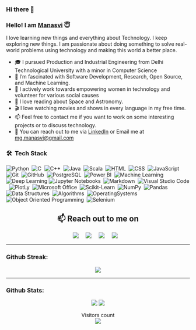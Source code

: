 ### Hi there 👋
### Hello! I am [Manasvi](https://www.linkedin.com/in/manasvi-goyal-2809/) :innocent:

I love learning new things and everything about Technology. I keep exploring new things. I am passionate about doing something to solve real-world problems using technology and making this world a better place. 

- :mortar_board: I pursued Production and Industrial Engineering from Delhi Technological University with a minor in Computer Science
- 🌱 I’m fascinated with Software Development, Research, Open Source, and Machine Learning.
- :deciduous_tree:	I actively work towards empowering women in technology and volunteer for various social causes
- :telescope: I love reading about Space and Astronomy.
- :clapper: I love watching movies and shows in every language in my free time.
- 📫 Feel free to contact me if you want to work on some interesting projects or to discuss technology.
- :e-mail: You can reach out to me via [LinkedIn](https://www.linkedin.com/in/manasvi-goyal-2809/) or Email me at mg.manasvi@gmail.com


### 🛠 &nbsp;Tech Stack


![Python](https://img.shields.io/badge/Python-05122A?style=flat&logo=python)&nbsp;
![C](https://img.shields.io/badge/-C-05122A?style=flat&logo=c)&nbsp;
![C++](https://img.shields.io/badge/-C%2B%2B-05122A?style=flat&logo=C%2B%2B)&nbsp;
![Java](https://img.shields.io/badge/-Java-05122A?style=flat&logo=java)&nbsp;
![Scala](https://img.shields.io/badge/-Scala-05122A?style=flat&logo=scala)&nbsp;
![HTML](https://img.shields.io/badge/-HTML-05122A?style=flat&logo=HTML5)&nbsp;
![CSS](https://img.shields.io/badge/-CSS-05122A?style=flat&logo=CSS3&logoColor=1572B6)&nbsp;
![JavaScript](https://img.shields.io/badge/-JavaScript-05122A?style=flat&logo=javascript)&nbsp;
![Git](https://img.shields.io/badge/-Git-05122A?style=flat&logo=git)&nbsp;
![GitHub](https://img.shields.io/badge/-GitHub-05122A?style=flat&logo=github)&nbsp;
![PostgreSQL](https://img.shields.io/badge/-PostgreSQL-05122A?style=flat&logo=PostgreSQL)&nbsp;
![Power BI](https://img.shields.io/badge/-Power%20BI-05122A?style=flat&logo=PowerBI)&nbsp;
![Machine Learning](https://img.shields.io/badge/-Machine%20Learning-05122A?style=flat&logo=Mathworks&logoColor=FF9800)
![Deep Learning](https://img.shields.io/badge/-Deep%20Learning-05122A?style=flat&logo=Mathworks&logoColor=FF9800)
![Jupyter Notebooks](https://img.shields.io/badge/-Jupyter%20Notebooks-05122A?style=flat&logo=jupyter)&nbsp;
![Markdown](https://img.shields.io/badge/-Markdown-05122A?style=flat&logo=markdown)&nbsp;
![Visual Studio Code](https://img.shields.io/badge/-Visual%20Studio%20Code-05122A?style=flat&logo=visual-studio-code&logoColor=007ACC)&nbsp;
![PlotLy](https://img.shields.io/badge/-PlotLy-05122A?style=flat&logo=plotly)&nbsp;
![Microsoft Office](https://img.shields.io/badge/-Microsoft_Office-05122A?style=flat&logo=microsoft-office)&nbsp;
![Scikit-Learn](https://img.shields.io/badge/-ScikitLearn-05122A?style=flat&logo=scikit-learn)&nbsp;
![NumPy](https://img.shields.io/badge/-NumPy-05122A?style=flat&logo=NumPy)&nbsp;
![Pandas](https://img.shields.io/badge/-Pandas-05122A?style=flat&logo=Pandas)&nbsp;&nbsp;&nbsp;
![Data Structures](https://img.shields.io/badge/-Data_Structures-05122A?style=flat&logo=data_structures)&nbsp;
![Algorithms](https://img.shields.io/badge/-Algorithms-05122A?style=flat&logo=algorithms)&nbsp;
![OperatingSystems](https://img.shields.io/badge/-Operating_Systems-05122A?style=flat&logo=operating_systems)&nbsp;
![Object Oriented Programming](https://img.shields.io/badge/-Object_Oriented_Programming-05122A?style=flat&logo=oop)&nbsp;
![Selenium](https://img.shields.io/badge/-Selenium-05122A?style=flat&logo=Selenium)&nbsp;



<h2 align="center">📫 Reach out to me on</h2>
  <p align="center">
    <a target="_blank"href="https://www.linkedin.com/in/manasvi-goyal-2809"><img src="https://img.shields.io/badge/linkedin-%230077B5.svg?&style=for-the-badge&logo=linkedin&logoColor=white" /></a>&nbsp;&nbsp;&nbsp;&nbsp;
    <a target="_blank"href="https://github.com/ManasviGoyal"><img src="https://img.shields.io/badge/GitHub-100000?style=for-the-badge&logo=github&logoColor=white" /></a>&nbsp;&nbsp;&nbsp;&nbsp;
    <a href="mailto:mg.manasvi@gmail.com?subject=Hi%20Manasvi,%20From%20Github"><img src="https://img.shields.io/badge/gmail-%23D14836.svg?&style=for-the-badge&logo=gmail&logoColor=white" /></a>&nbsp;&nbsp;&nbsp;&nbsp;
<a href="https://www.instagram.com/manasvi._.goyal/"><img src="https://img.shields.io/badge/Instagram-E4405F?style=for-the-badge&logo=instagram&logoColor=white" /></a>&nbsp;&nbsp;&nbsp;&nbsp;


---

### **Github Streak:**
<p align = "center">
  <img src = "https://github-readme-streak-stats.herokuapp.com/?user=ManasviGoyal&line_height=40&theme=dark">
</p>

---

### **Github Stats:**

<p align="center">
  
  <img src="https://github-readme-stats.vercel.app/api?username=ManasviGoyal&hide=stars&show_icons=true&line_height=48&theme=dark">
  <img src="https://github-readme-stats.vercel.app/api/top-langs/?username=ManasviGoyal&count_private=true&line_height=40&theme=dark">

</p>
  
 <p align="center"> 
  Visitors count<br>
  <img src="https://profile-counter.glitch.me/ManasviGoyal/count.svg" />
</p>
